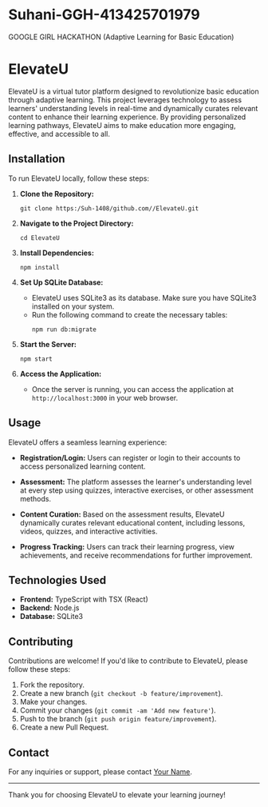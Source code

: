 # Suhani-GGH-413425701979
GOOGLE GIRL HACKATHON (Adaptive Learning for Basic Education)

# ElevateU

ElevateU is a virtual tutor platform designed to revolutionize basic education through adaptive learning. This project leverages technology to assess learners' understanding levels in real-time and dynamically curates relevant content to enhance their learning experience. By providing personalized learning pathways, ElevateU aims to make education more engaging, effective, and accessible to all.

## Installation

To run ElevateU locally, follow these steps:

1. **Clone the Repository:** 
   ```
   git clone https:/Suh-1408/github.com//ElevateU.git
   ```

2. **Navigate to the Project Directory:**
   ```
   cd ElevateU
   ```

3. **Install Dependencies:**
   ```
   npm install
   ```

4. **Set Up SQLite Database:**
   - ElevateU uses SQLite3 as its database. Make sure you have SQLite3 installed on your system.
   - Run the following command to create the necessary tables:
     ```
     npm run db:migrate
     ```

5. **Start the Server:**
   ```
   npm start
   ```

6. **Access the Application:**
   - Once the server is running, you can access the application at `http://localhost:3000` in your web browser.

## Usage

ElevateU offers a seamless learning experience:

- **Registration/Login:** Users can register or login to their accounts to access personalized learning content.
  
- **Assessment:** The platform assesses the learner's understanding level at every step using quizzes, interactive exercises, or other assessment methods.

- **Content Curation:** Based on the assessment results, ElevateU dynamically curates relevant educational content, including lessons, videos, quizzes, and interactive activities.

- **Progress Tracking:** Users can track their learning progress, view achievements, and receive recommendations for further improvement.

## Technologies Used

- **Frontend:** TypeScript with TSX (React)
- **Backend:** Node.js
- **Database:** SQLite3

## Contributing

Contributions are welcome! If you'd like to contribute to ElevateU, please follow these steps:

1. Fork the repository.
2. Create a new branch (`git checkout -b feature/improvement`).
3. Make your changes.
4. Commit your changes (`git commit -am 'Add new feature'`).
5. Push to the branch (`git push origin feature/improvement`).
6. Create a new Pull Request.

## Contact

For any inquiries or support, please contact [Your Name](mailto:suhanipandey1974@gmail.com).

---

Thank you for choosing ElevateU to elevate your learning journey!
